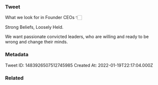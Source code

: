 ### Tweet
What we look for in Founder CEOs 👇🏻

Strong Beliefs, Loosely Held.

We want passionate convicted leaders, who are willing and ready to be wrong and change their minds.

### Metadata
Tweet ID: 1483926507512745985
Created At: 2022-01-19T22:17:04.000Z

### Related

